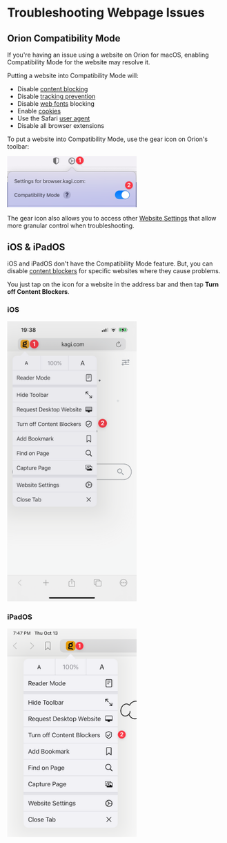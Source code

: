 # Troubleshooting Webpage Issues

## Orion Compatibility Mode

If you're having an issue using a website on Orion for macOS, enabling Compatibility Mode for the website may resolve it.

Putting a website into Compatibility Mode will:

- Disable [content blocking](../privacy-and-security/protecting-privacy.md)
- Disable [tracking prevention](../privacy-and-security/protecting-privacy.md)
- Disable [web fonts](https://www.howtogeek.com/730585/what-is-a-web-font/) blocking
- Enable [cookies](https://en.wikipedia.org/wiki/HTTP_cookie)
- Use the Safari [user agent](https://developer.mozilla.org/en-US/docs/Web/HTTP/Headers/User-Agent) 
- Disable all browser extensions

To put a website into Compatibility Mode, use the gear icon on Orion's toolbar:

<img src="media/macos_compatibility.png" width="300" alt="Compatibility Mode for a Website on macOS"><br />

The gear icon also allows you to access other [Website Settings](../features/website-settings.md) that allow more granular control when troubleshooting.

## iOS & iPadOS

iOS and iPadOS don't have the Compatibility Mode feature. But, you can disable [content blockers](../privacy-and-security/ad-tracking-blocking.md) for specific websites where they cause problems.

You just tap on the icon for a website in the address bar and then tap **Turn off Content Blockers**.

### iOS

<img src="media/ios_disable_blockers.png" width="300" alt="iOS Disable Content Blockers"><br />

### iPadOS

<img src="media/ipados_disable_blockers.png" width="300" alt="iPadOS Disable Content Blockers"><br />